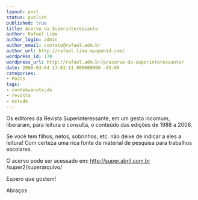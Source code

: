 ```yaml
---
layout: post
status: publish
published: true
title: Acervo da Superinteressante
author: Rafael Lima
author_login: admin
author_email: contato@rafael.adm.br
author_url: http://rafael.lima.myopenid.com/
wordpress_id: 170
wordpress_url: http://rafael.adm.br/p/acervo-da-superinteressante/
date: 2008-03-04 17:01:11.000000000 -03:00
categories:
- Posts
tags:
- conte&uacute;do
- revista
- estudo
---
```

Os  editores da Revista Superinteressante, em um gesto incomum, liberaram, para leitura e consulta, o conte&uacute;do das edi&ccedil;&otilde;es de 1988  a 2006.

Se voc&ecirc; tem filhos, netos, sobrinhos, etc. n&atilde;o deixe de indicar a eles a  leitura! Com certeza uma rica fonte de material de pesquisa para trabalhos  escolares.

O acervo pode ser acessado em:
<a href="http://super.abril.com.br/super2/superarquivo/" target="_blank">http://super.abril.com.br<wbr></wbr>/super2/superarquivo/</a>

Espero que gostem!

Abra&ccedil;os
